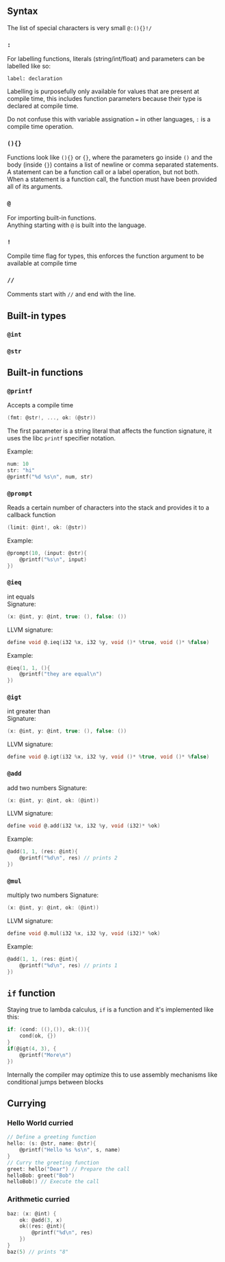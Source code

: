 ## Syntax

The list of special characters is very small `@:(){}!/`

### `:`
For labelling functions, literals (string/int/float) and parameters can be labelled like so:
```
label: declaration
```
Labelling is purposefully only available for values that are present at compile time, this includes function parameters because their type is declared at compile time.

Do not confuse this with variable assignation `=` in other languages, `:` is a compile time operation.

### `(){}`

Functions look like `(){}` or `{}`, where the parameters go inside `()` and the body (inside `{}`) contains a list of newline or comma separated statements.  
A statement can be a function call or a label operation, but not both.  
When a statement is a function call, the function must have been provided all of its arguments.

### `@`
For importing built-in functions.  
Anything starting with `@` is built into the language.

### `!` 
Compile time flag for types, this enforces the function argument to be available at compile time

### `//`
Comments start with `//` and end with the line.

## Built-in types
### `@int`
### `@str`

## Built-in functions
### `@printf`
Accepts a compile time 
```c
(fmt: @str!, ..., ok: (@str))
```

The first parameter is a string literal that affects the function signature, it uses the libc `printf` specifier notation.

Example:
```c
num: 10
str: "hi"
@printf("%d %s\n", num, str)
```

### `@prompt`
Reads a certain number of characters into the stack and provides it to a callback function

```c
(limit: @int!, ok: (@str))
```

Example:
```c
@prompt(10, (input: @str){
    @printf("%s\n", input)
})
```

### `@ieq`
int equals  
Signature:
```c
(x: @int, y: @int, true: (), false: ())
```
LLVM signature:
```c
define void @.ieq(i32 %x, i32 %y, void ()* %true, void ()* %false)
```
Example:
```c
@ieq(1, 1, (){
    @printf("they are equal\n")
})
```

### `@igt`
int greater than  
Signature:
```c
(x: @int, y: @int, true: (), false: ())
```
LLVM signature:
```c
define void @.igt(i32 %x, i32 %y, void ()* %true, void ()* %false)
```

### `@add`
add two numbers
Signature:
```c
(x: @int, y: @int, ok: (@int))
```
LLVM signature:
```c
define void @.add(i32 %x, i32 %y, void (i32)* %ok)
```
Example:
```c
@add(1, 1, (res: @int){
    @printf("%d\n", res) // prints 2
})
```

### `@mul`
multiply two numbers
Signature:
```c
(x: @int, y: @int, ok: (@int))
```
LLVM signature:
```c
define void @.mul(i32 %x, i32 %y, void (i32)* %ok)
```
Example:
```c
@add(1, 1, (res: @int){
    @printf("%d\n", res) // prints 1
})
```

## `if` function
Staying true to lambda calculus, `if` is a function and it's implemented like this:

```c
if: (cond: ((),()), ok:()){
    cond(ok, {})
}
if(@igt(4, 3), {
    @printf("More\n")
})
```

Internally the compiler may optimize this to use assembly mechanisms like conditional jumps between blocks

## Currying

### Hello World curried
```c
// Define a greeting function
hello: (s: @str, name: @str){
    @printf("Hello %s %s\n", s, name)
}
// Curry the greeting function
greet: hello("Dear") // Prepare the call
helloBob: greet("Bob")
helloBob() // Execute the call
```

### Arithmetic curried

```c
baz: (x: @int) {
    ok: @add(3, x)
    ok((res: @int){
        @printf("%d\n", res)
    })
}
baz(5) // prints "8"
```

